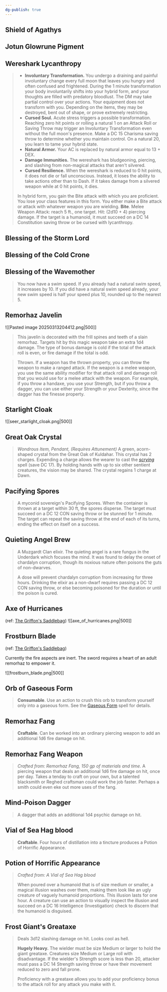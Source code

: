 ```yaml
---
dg-publish: true
---
```


## Shield of Agathys

## Jotun Glowrune Pigment

## Wereshark Lycanthropy
> - **Involuntary Transformation.** You undergo a draining and painful involuntary change every full moon that leaves you hungry and often confused and frightened. During the 1 minute transformation your body involuntarily shifts into your hybrid form, and your thoughts are filled with predatory bloodlust. The DM may take partial control over your actions. Your equipment does not transform with you. Depending on the items, they may be destroyed, bent out of shape, or prove extremely restricting.
> - **Cursed Soul.** Acute stress triggers a possible transformation. Reaching zero hit points or rolling a natural 1 on an Attack Roll or Saving Throw may trigger an Involuntary Transformation even without the full moon's presence. Make a DC 15 Charisma saving throw to determine whether you maintain control. On a natural 20, you learn to tame your hybrid state.
> - **Natural Armor.** Your AC is replaced by natural armor equal to 13 + DEX.
> - **Damage Immunities.** The wereshark has bludgeoning, piercing, and slashing from non-magical attacks that aren't silvered.
> - **Cursed Resilience.** When the wereshark is reduced to 0 hit points, it does not die or fall unconscious. Instead, it loses the ability to take actions other than to Dash. If it takes damage from a silvered weapon while at 0 hit points, it dies.
>
> In hybrid form, you gain the Bite attack with which you are proficient. You lose your class features in this form. You either make a Bite attack or attack with whatever weapon you are wielding.
> **Bite**. Melee Weapon Attack: reach 5 ft., one target. Hit: (2d10 + 4) piercing damage. If the target is a humanoid, it must succeed on a DC 14 Constitution saving throw or be cursed with lycanthropy.


## Blessing of the Storm Lord

## Blessing of the Cold Crone

## Blessing of the Wavemother
> You now have a swim speed. If you already had a natural swim speed, it increases by 10. If you did have a natural swim speed already, your new swim speed is half your speed plus 10, rounded up to the nearest 5.

## Remorhaz Javelin
![[Pasted image 20250313204412.png|500]]
> This javelin is decorated with the frill spines and teeth of a slain remorhaz. Targets hit by this magic weapon take an extra 1d4 damage. The type of bonus damage is cold if the total of the attack roll is even, or fire damage if the total is odd.

> Thrown. If a weapon has the thrown property, you can throw the weapon to make a ranged attack. If the weapon is a melee weapon, you use the same ability modifier for that attack roll and damage roll that you would use for a melee attack with the weapon. For example, if you throw a handaxe, you use your Strength, but if you throw a dagger, you can use either your Strength or your Dexterity, since the dagger has the finesse property.

## Starlight Cloak
![[seer_starlight_cloak.png|500]]

## Great Oak Crystal
> *Wondrous Item, Pendant, (Requires Attunement)*
> A green, acorn-shaped crystal from the Great Oak of Kuldahar. This crystal has 2 charges. Expending a charge allows the wearer to cast the *[scrying](https://5e.chonky.cloud/spells.html#scrying_phb)* spell (save DC 17). By holding hands with up to six other sentient creatures, the vision may be shared. The crystal regains 1 charge at Dawn.

## Pacifying Spores
> A myconid sovereign's Pacifying Spores. When the container is thrown at a target within 30 ft, the spores disperse. The target must succeed on a DC 12 CON saving throw or be stunned for 1 minute. The target can repeat the saving throw at the end of each of its turns, ending the effect on itself on a success.

## Quieting Angel Brew
> A Muzgardt Clan elixir. The quieting angel is a rare fungus in the Underdark which focuses the mind. It was found to delay the onset of chardalyn corruption, though its noxious nature often poisons the guts of non-dwarves. 
>
> A dose will prevent chardalyn corruption from increasing for three hours. Drinking the elixir as a non-dwarf requires passing a DC 12 CON saving throw, or else becoming poisoned for the duration or until the poison is cured.

## Axe of Hurricanes
(ref: [The Griffon's Saddlebag](https://www.patreon.com/posts/axe-of-85878795))
![[axe_of_hurricanes.png|500]]

## Frostburn Blade
(ref: [The Griffon's Saddlebag](https://www.patreon.com/posts/frostburn-blade-59432865))

Currently the fire aspects are inert. The sword requires a heart of an adult remorhaz to empower it.

![[frostburn_blade.png|500]]


## Orb of Gaseous Form
> **Consumable**. Use an action to crush this orb to transform yourself only into a gaseous form. See the [Gaseous Form](https://www.dndbeyond.com/spells/gaseous-form) spell for details.

## Remorhaz Fang
> **Craftable**. Can be worked into an ordinary piercing weapon to add an additional 1d6 fire damage on hit.

## Remorhaz Fang Weapon
>*Crafted from: Remorhaz Fang, 150 gp of materials and time.*
> A piercing weapon that deals an additional 1d6 fire damage on hit, once per day. Takes a tenday to craft on your own, but a talented blacksmith or Reghed craftsman could work the job faster. Perhaps a smith could even eke out more uses of the fang.

## Mind-Poison Dagger
> A dagger that adds an additional 1d4 psychic damage on hit.

## Vial of Sea Hag blood
> **Craftable**. Four hours of distillation into a tincture produces a Potion of Horrific Appearance.

## Potion of Horrific Appearance
> *Crafted from: A Vial of Sea Hag blood*
> 
> When poured over a humanoid that is of size medium or smaller, a magical illusion washes over them, making them look like an ugly creature of vaguely humanoid proportions. This illusion lasts for one hour. A creature can use an action to visually inspect the illusion and succeed on a DC 16 Intelligence (Investigation) check to discern that the humanoid is disguised.

## Frost Giant's Greataxe
> Deals 3d12 slashing damage on hit. Looks cool as hell.
> 
> **Hugely Heavy.** The wielder must be size Medium or larger to hold the giant greataxe. Creatures size Medium or Large roll with disadvantage. If the wielder's Strength score is less than 20, attacker must pass a DC 14 Strength saving throw or have their movement reduced to zero and fall prone.
>
>Proficiency with a greataxe allows you to add your proficiency bonus to the attack roll for any attack you make with it.


